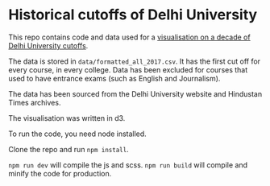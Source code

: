 # Historical cutoffs of Delhi University

This repo contains code and data used for a [visualisation on a decade of Delhi University cutoffs](https://github.com/HindustanTimesLabs/du-cutoff-historical.git).

The data is stored in `data/formatted_all_2017.csv`. It has the first cut off  for every course, in every college. Data has been excluded for courses that used to have entrance exams (such as English and Journalism).

The data has been sourced from the Delhi University website and Hindustan Times archives.

The visualisation was written in d3.

To run the code, you need node installed.

Clone the repo and run `npm install`.

`npm run dev` will compile the js and scss. `npm run build` will compile and minify the code for production.